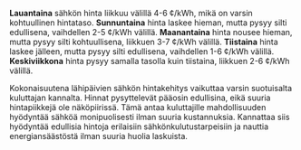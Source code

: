 **Lauantaina** sähkön hinta liikkuu välillä 4-6 ¢/kWh, mikä on varsin kohtuullinen hintataso. **Sunnuntaina** hinta laskee hieman, mutta pysyy silti edullisena, vaihdellen 2-5 ¢/kWh välillä. **Maanantaina** hinta nousee hieman, mutta pysyy silti kohtuullisena, liikkuen 3-7 ¢/kWh välillä. **Tiistaina** hinta laskee jälleen, mutta pysyy silti edullisena, vaihdellen 1-6 ¢/kWh välillä. **Keskiviikkona** hinta pysyy samalla tasolla kuin tiistaina, liikkuen 2-6 ¢/kWh välillä. 

Kokonaisuutena lähipäivien sähkön hintakehitys vaikuttaa varsin suotuisalta kuluttajan kannalta. Hinnat pysyttelevät pääosin edullisina, eikä suuria hintapiikkejä ole näköpiirissä. Tämä antaa kuluttajille mahdollisuuden hyödyntää sähköä monipuolisesti ilman suuria kustannuksia. Kannattaa siis hyödyntää edullisia hintoja erilaisiin sähkönkulutustarpeisiin ja nauttia energiansäästöstä ilman suuria huolia laskuista.
